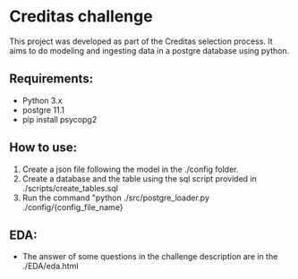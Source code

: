 # Creditas challenge

This project was developed as part of the Creditas selection process. It aims to do modeling and ingesting data in a postgre database using python.

## Requirements:
* Python 3.x
* postgre 11.1
* pip install psycopg2

## How to use:
1. Create a json file following the model in the ./config folder.
2. Create a database and the table using the sql script provided in ./scripts/create_tables.sql
3. Run the command "python ./src/postgre_loader.py ./config/{config_file_name}

## EDA:
- The answer of some questions in the challenge description are in the ./EDA/eda.html

